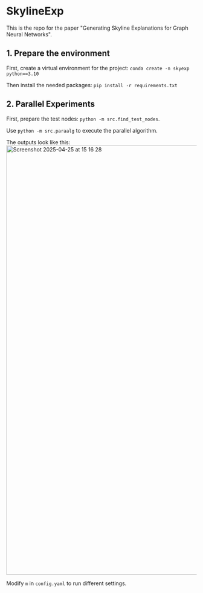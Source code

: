 # SkylineExp

This is the repo for the paper "Generating Skyline Explanations for Graph Neural Networks".

## 1. Prepare the environment

First, create a virtual environment for the project:
`conda create -n skyexp python==3.10`

Then install the needed packages: 
`pip install -r requirements.txt`

## 2. Parallel Experiments

First, prepare the test nodes: `python -m src.find_test_nodes`.

Use
`python -m src.paraalg`
to execute the parallel algorithm.

The outputs look like this: <img width="1134" alt="Screenshot 2025-04-25 at 15 16 28" src="https://github.com/user-attachments/assets/67f5e185-b81f-4b8b-9067-a606d51e26d1" />


Modify `m` in `config.yaml` to run different settings. 
